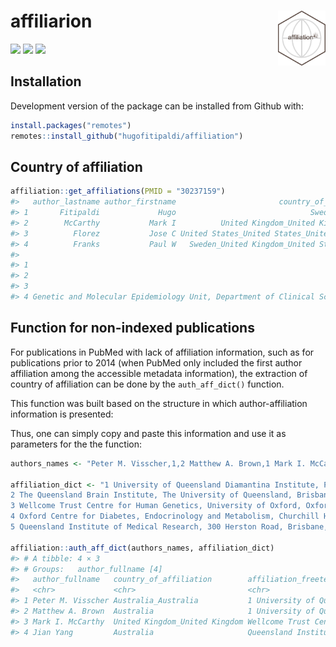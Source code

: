 
# affiliarion <a href='https://github.com/hugofitipaldi/affiliation'><img src='man/figures/hex_aff.png' width="15%" align="right"  /></a>

<!-- badges: start - -->

[![](https://img.shields.io/badge/devel%20version-0.0.0.9000-blue.svg)](https://github.com/hugofitipaldi/affiliation)
[![](https://img.shields.io/badge/lifecycle-experimental-orange.svg)](https://lifecycle.r-lib.org/articles/stages.html#experimental)
[![](https://img.shields.io/github/last-commit/hugofitipaldi/affiliation.svg)](https://github.com/hugofitipaldi/affiliation/commits/main)

<!-- badges: end -->

## Installation

Development version of the package can be installed from Github with:

``` r
install.packages("remotes")
remotes::install_github("hugofitipaldi/affiliation")
```

## Country of affiliation

``` r
affiliation::get_affiliations(PMID = "30237159")
#>   author_lastname author_firstname                       country_of_affiliation
#> 1       Fitipaldi             Hugo                              Sweden_NA_NA_NA
#> 2        McCarthy           Mark I          United Kingdom_United Kingdom_NA_NA
#> 3          Florez           Jose C United States_United States_United States_NA
#> 4          Franks           Paul W   Sweden_United Kingdom_United States_Sweden
#>                                                                                                                                                                                                                                                                                                                                                                                                                              affiliation_freetext
#> 1                                                                                                                                                                                                                                                                             Genetic and Molecular Epidemiology Unit, Department of Clinical Sciences Malmö, Lund University Diabetes Centre, Skåne University Hospital, Malmö, Sweden._NA_NA_NA
#> 2                                                                                                                                                                                                                                                                 Oxford Centre for Diabetes, Endocrinology and Metabolism, University of Oxford, Oxford, U.K._Wellcome Trust Centre for Human Genetics, University of Oxford, Oxford, U.K._NA_NA
#> 3                                                                                                                                                                                           Diabetes Unit and Center for Genomic Medicine, Massachusetts General Hospital, Boston, MA._Programs in Metabolism and Medical and Population Genetics, Broad Institute, Cambridge, MA._Department of Medicine, Harvard Medical School, Boston, MA._NA
#> 4 Genetic and Molecular Epidemiology Unit, Department of Clinical Sciences Malmö, Lund University Diabetes Centre, Skåne University Hospital, Malmö, Sweden paul.franks@med.lu.se._Oxford Centre for Diabetes, Endocrinology and Metabolism, University of Oxford, Oxford, U.K._Department of Nutrition, Harvard T.H. Chan School of Public Health, Boston, MA._Department of Public Health and Clinical Medicine, Umeå University, Umeå, Sweden.
```

## Function for non-indexed publications

For publications in PubMed with lack of affiliation information, such as
for publications prior to 2014 (when PubMed only included the first
author affiliation among the accessible metadata information), the
extraction of country of affiliation can be done by the
`auth_aff_dict()` function.

This function was built based on the structure in which
author-affiliation information is presented:

Thus, one can simply copy and paste this information and use it as
parameters for the the function:

``` r
authors_names <- "Peter M. Visscher,1,2 Matthew A. Brown,1 Mark I. McCarthy,3,4 Jian Yang,5"

affiliation_dict <- "1 University of Queensland Diamantina Institute, Princess Alexandra Hospital, Brisbane, Queensland 4102, Australia
2 The Queensland Brain Institute, The University of Queensland, Brisbane, Queensland 4072, Australia
3 Wellcome Trust Centre for Human Genetics, University of Oxford, Oxford OX3 7BN, UK
4 Oxford Centre for Diabetes, Endocrinology and Metabolism, Churchill Hospital Old Road, Headington Oxford OX3 7LJ, UK
5 Queensland Institute of Medical Research, 300 Herston Road, Brisbane, Queensland 4006, Australia"

affiliation::auth_aff_dict(authors_names, affiliation_dict)
#> # A tibble: 4 × 3
#> # Groups:   author_fullname [4]
#>   author_fullname   country_of_affiliation        affiliation_freetext          
#>   <chr>             <chr>                         <chr>                         
#> 1 Peter M. Visscher Australia_Australia           1 University of Queensland Di…
#> 2 Matthew A. Brown  Australia                     1 University of Queensland Di…
#> 3 Mark I. McCarthy  United Kingdom_United Kingdom Wellcome Trust Centre for Hum…
#> 4 Jian Yang         Australia                     Queensland Institute of Medic…
```
